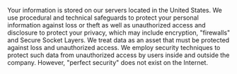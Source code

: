 Your information is stored on our servers located in the United States. We use procedural and technical safeguards to protect your personal information against loss or theft as well as unauthorized access and disclosure to protect your privacy, which may include encryption, "firewalls" and Secure Socket Layers. We treat data as an asset that must be protected against loss and unauthorized access. We employ security techniques to protect such data from unauthorized access by users inside and outside the company. However, "perfect security" does not exist on the Internet.
